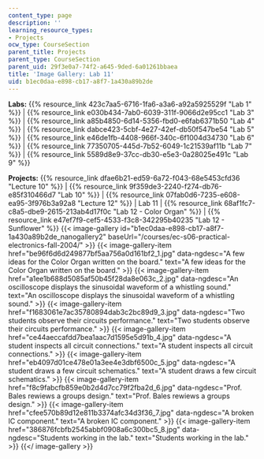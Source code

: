 ```yaml
---
content_type: page
description: ''
learning_resource_types:
- Projects
ocw_type: CourseSection
parent_title: Projects
parent_type: CourseSection
parent_uid: 29f3e0a7-74f2-a645-9ded-6a01261bbaea
title: 'Image Gallery: Lab 11'
uid: b1ec0daa-e898-cb17-a8f7-1a430a89b2de
---
```


**Labs:** {{% resource_link 423c7aa5-6716-1fa6-a3a6-a92a5925529f "Lab 1" %}} | {{% resource_link e030b434-7ab0-6039-311f-9066d2e95cc1 "Lab 3" %}} | {{% resource_link a85b4850-6d14-5356-fbd0-e6fab6371b50 "Lab 4" %}} | {{% resource_link dabce423-5cbf-4e27-42ef-db50f547be54 "Lab 5" %}} | {{% resource_link e46de1fb-4408-966f-340c-6f1004d34730 "Lab 6" %}} | {{% resource_link 77350705-445d-7b52-6049-1c21539af11b "Lab 7" %}} | {{% resource_link 5589d8e9-37cc-db30-e5e3-0a28025e491c "Lab 9" %}}

**Projects:** {{% resource_link dfae6b21-ed59-6a72-f043-68e5453cfd36 "Lecture 10" %}} | {{% resource_link 9f359de3-2240-f274-db76-e85f310466d7 "Lab 10" %}} | {{% resource_link 07fab0d6-7235-e608-ea95-3f976b3a92a8 "Lecture 12" %}} | Lab 11 | {{% resource_link 68af1fc7-c8a5-dbe9-2615-213ab4d17f0c "Lab 12 - Color Organ" %}} | {{% resource_link e47ef7f9-cef5-4533-f3c8-342295b40235 "Lab 12 - Sunflower" %}}
{{< image-gallery id="b1ec0daa-e898-cb17-a8f7-1a430a89b2de_nanogallery2" baseUrl="/courses/ec-s06-practical-electronics-fall-2004/" >}}
{{< image-gallery-item href="be96f6d6d249877bf5aa756a0d161bf2_1.jpg" data-ngdesc="A few ideas for the Color Organ written on the board." text="A few ideas for the Color Organ written on the board." >}}
{{< image-gallery-item href="a1ee1b688d5085af50b45f28da8e063c_2.jpg" data-ngdesc="An oscilloscope displays the sinusoidal waveform of a whistling sound." text="An oscilloscope displays the sinusoidal waveform of a whistling sound." >}}
{{< image-gallery-item href="f1683061e7ac35780894dab3c2bc89d9_3.jpg" data-ngdesc="Two students observe their circuits performance." text="Two students observe their circuits performance." >}}
{{< image-gallery-item href="ce44aeccafdd7bea1aac7d1595e5d91b_4.jpg" data-ngdesc="A student inspects all circuit connections." text="A student inspects all circuit connections." >}}
{{< image-gallery-item href="eb4097d01ce478e01a3ee4e3dbf6500c_5.jpg" data-ngdesc="A student draws a few circuit schematics." text="A student draws a few circuit schematics." >}}
{{< image-gallery-item href="f8c9fabcfb859e0b2d4d7cc79f2fba2d_6.jpg" data-ngdesc="Prof. Bales rewiews a groups design." text="Prof. Bales rewiews a groups design." >}}
{{< image-gallery-item href="cfee570b89d12e811b3374afc34d3f36_7.jpg" data-ngdesc="A broken IC component." text="A broken IC component." >}}
{{< image-gallery-item href="386876fcbfb2545abbf0908a6c300bc5_8.jpg" data-ngdesc="Students working in the lab." text="Students working in the lab." >}}
{{</ image-gallery >}}